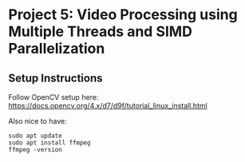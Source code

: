# Project 5: Video Processing using Multiple Threads and SIMD Parallelization

## Setup Instructions
Follow OpenCV setup here: https://docs.opencv.org/4.x/d7/d9f/tutorial_linux_install.html

Also nice to have: 
```
sudo apt update
sudo apt install ffmpeg
ffmpeg -version
```
